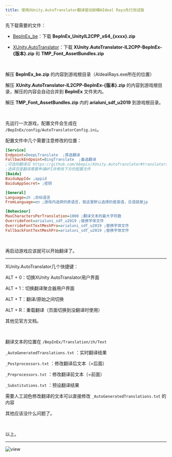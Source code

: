```yaml
---
title: 使用XUnity.AutoTranslator翻译驱动妖精AIdeal Rays先行测试版
---
```


先下载需要的文件：

- [BepInEx_be](https://builds.bepinex.dev/projects/bepinex_be)：下载 **BepInEx_UnityIL2CPP_x64_{xxxx}.zip**

- [XUnity.AutoTranslator](https://github.com/bbepis/XUnity.AutoTranslator/releases)：下载 **XUnity.AutoTranslator-IL2CPP-BepInEx-{版本}.zip** 和 **TMP_Font_AssetBundles.zip**

​    

解压 **BepInEx_be.zip** 的内容到游戏根目录（AldealRays.exe所在的位置）

解压 **XUnity.AutoTranslator-IL2CPP-BepInEx-{版本}.zip** 的内容到游戏根目录，解压的内容会自动合并到 **BepInEx** 文件夹内。

解压 **TMP_Font_AssetBundles.zip** 内的 **arialuni_sdf_u2019** 到游戏根目录。

​    

先运行一次游戏，配置文件会生成在 `/BepInEx/config/AutoTranslatorConfig.ini`。

配置文件中几个需要注意修改的位置：

```ini
[Service]
Endpoint=DeepLTranslate  ;首选翻译
FallbackEndpoint=BingTranslate  ;备选翻译
;可选的翻译见 https://github.com/bbepis/XUnity.AutoTranslator#translators
;选择百度翻译需要申请API并修改下方的配置文件
[Baidu]
BaiduAppId= ;appid
BaiduAppSecret= ;密钥

[General]
Language=zh ;目标语言
FromLanguage=en ;游戏内选择的原语言，我这里默认选择的是英语，日语就是jp

[Behaviour]
MaxCharactersPerTranslation=1000 ;翻译文本的最大字符数
OverrideFont=arialuni_sdf_u2019 ;替换字体文件
OverrideFontTextMeshPro=arialuni_sdf_u2019 ;替换字体文件
FallbackFontTextMeshPro=arialuni_sdf_u2019 ;替换字体文件
```

​    

再启动游戏应该就可以开始翻译了。

----

XUnity.AutoTranslator几个快捷键：

ALT + 0：切换XUnity AutoTranslator用户界面

ALT + 1：切换翻译聚合器用户界面

ALT + T：翻译/原始之间切换

ALT + R：重载翻译（页面切换到没翻译时使用）

其他见官方文档。

​    

翻译文本的位置在 `/BepInEx/Translation/zh/Text`

`_AutoGeneratedTranslations.txt` ：实时翻译结果

`_Postprocessors.txt` ：修改翻译后文本（=后面）

`_Preprocessors.txt` ：修改翻译前文本（=前面）

`_Substitutions.txt` ：预设翻译结果

需要人工润色修改翻译的文本可以直接修改 `_AutoGeneratedTranslations.txt` 的内容

其他应该没什么问题了。

​    

以上。

----

![view](https://cdn.jsdelivr.net/gh/Melody-of-Oblivion/MoOpics@main/images/posts/aidealrays/view.jpg)